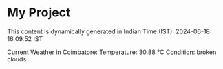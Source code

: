 # My Project

This content is dynamically generated in Indian Time (IST): 2024-06-18 16:09:52 IST


Current Weather in Coimbatore:
Temperature: 30.88 °C
Condition: broken clouds
